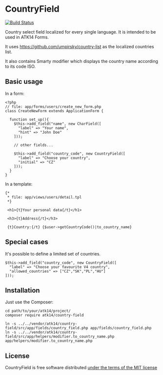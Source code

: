 CountryField
============

[![Build Status](https://travis-ci.com/atk14/CountryField.svg?branch=master)](https://travis-ci.com/atk14/CountryField)

Country select field localized for every single language. It is intended to be used in ATK14 Forms.

It uses https://github.com/umpirsky/country-list as the localized countries list.

It also contains Smarty modifier which displays the country name according to its code ISO.

Basic usage
-----------

In a form:

    <?php
    // file: app/forms/users/create_new_form.php
    class CreateNewForm extends ApplicationForm {

      function set_up(){
        $this->add_field("name", new CharField([
          "label" => "Your name",
          "hint" => "John Doe"
        ]));

        // other fields...

        $this->add_field("country_code", new CountryField([
          "label" => "Choose your country",
          "initial" => "CZ"
        ]));
      }
    }

In a template:

    {*
     * file: app/views/users/detail.tpl
     *}

     <h1>{t}Your personal data{/t}</h1>

     <h3>{t}Address{/t}</h3>

     {t}Country:{/t} {$user->getCountryCode()|to_country_name}

Special cases
-------------

It's possible to define a limited set of countries.

    $this->add_field("country_code", new CountryField([
      "label" => "Choose your favourite V4 country",
      "allowed_countries" => ["CZ","SK","PL","HU"]
    ]));


Installation
------------

Just use the Composer:

    cd path/to/your/atk14/project/
    composer require atk14/country-field

    ln -s ../../vendor/atk14/country-field/src/app/fields/country_field.php app/fields/country_field.php
    ln -s ../../vendor/atk14/country-field/src/app/helpers/modifier.to_country_name.php app/helpers/modifier.to_country_name.php

License
-------

CountryField is free software distributed [under the terms of the MIT license](http://www.opensource.org/licenses/mit-license)
